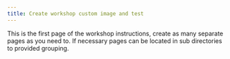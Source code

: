 ```yaml
---
title: Create workshop custom image and test 
---
```


This is the first page of the workshop instructions, create as many separate pages as you need to. If necessary pages can be located in sub directories to provided grouping.

